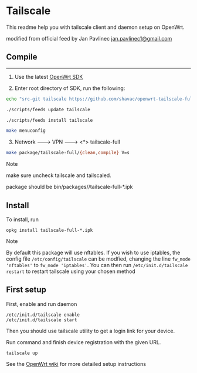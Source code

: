 # Tailscale
This readme help you with tailscale client and daemon setup on OpenWrt.

modified from official feed by Jan Pavlinec <jan.pavlinec1@gmail.com>

## Compile
---

1. Use the latest [OpenWrt SDK](https://downloads.openwrt.org/snapshots/)

2. Enter root directory of SDK, run the following:

```sh
echo "src-git tailscale https://github.com/shavac/openwrt-tailscale-full.git" >> feeds.conf

./scripts/feeds update tailscale

./scripts/feeds install tailscale

make menuconfig
```
3. Network ---> VPN ---> <*> tailscale-full

```sh
make package/tailscale-full/{clean,compile} V=s
```
> [!NOTE]
> make sure uncheck tailscale and tailscaled.

package should be bin/packages/<TARGET>/tailscale-full-*.ipk


## Install
To install, run
```
opkg install tailscale-full-*.ipk
```
> [!NOTE]
> By default this package will use nftables. If you wish to use iptables, the config file `/etc/config/tailscale` can be modfied, changing the line `fw_mode 'nftables'` to `fw_mode 'iptables'`. You can then run `/etc/init.d/tailscale restart` to restart tailscale using your chosen method

## First setup

First, enable and run daemon

```
/etc/init.d/tailscale enable
/etc/init.d/tailscale start
```

Then you should use tailscale utility to get a login link for your device.

Run command and finish device registration with the given URL.
```
tailscale up
```

See the [OpenWrt wiki](https://openwrt.org/docs/guide-user/services/vpn/tailscale/start) for more detailed setup instructions
